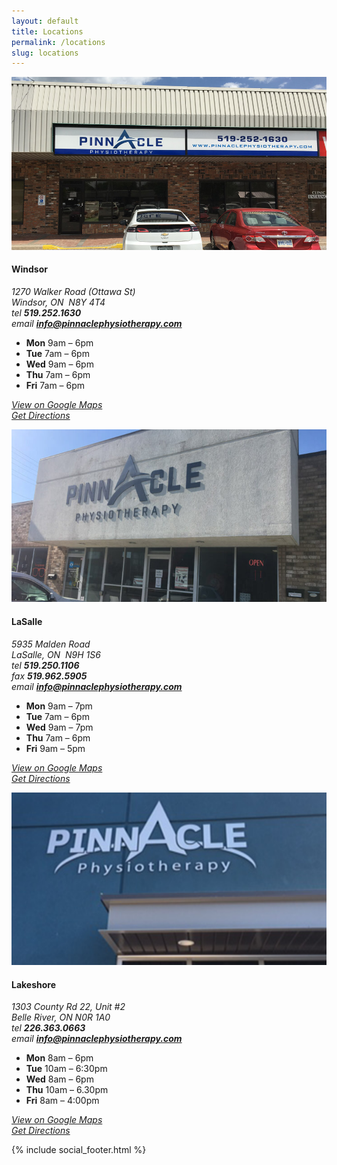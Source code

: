 ```yaml
---
layout: default
title: Locations
permalink: /locations
slug: locations
---
```


<main class="container">
  <div class="three-columns">
    <div class="third-column location-column">
      <div class="locations-img">
        <img src="/assets/img/uploads/walker-location.jpg" alt="Pinnacle Physiotherapy Windsor" />
      </div>
      <h4>Windsor</h4>
      <address>
        1270 Walker Road (Ottawa St)<br>
        Windsor, ON &nbsp;N8Y 4T4
      </address>
      <address>
        tel <strong>519.252.1630</strong><br />
        email <strong><a href="mailto:info@pinnaclephysiotherapy.com">info@pinnaclephysiotherapy.com</a></strong>
      </address>
      <ul class="hours-list">
        <li><strong>Mon</strong> 9am – 6pm</li>
        <li><strong>Tue</strong> 7am – 6pm</li>
        <li><strong>Wed</strong> 9am – 6pm</li>
        <li><strong>Thu</strong> 7am – 6pm</li>
        <li><strong>Fri</strong> 7am – 6pm</li>
      </ul>
      <p><a rel="noreferrer noopener" href="https://www.google.ca/maps/place/Pinnacle+Rehabilitation/@42.3145049,-83.0017509,15z/data=!4m2!3m1!1s0x0:0x77a459995f9a96ad?sa=X&amp;ved=0CHcQ_BIwCmoVChMItOyck8bAyAIVhLgeCh3qZAyM" target="_blank"><em>View on Google Maps</em></a><em><br></em><a rel="noreferrer noopener" href="https://www.google.ca/maps/dir//Pinnacle+Rehabilitation,+1270+Walker+Rd,+Windsor,+ON+N8Y+4T4/@42.3145049,-83.0017509,15z/data=!4m12!1m3!3m2!1s0x0:0x77a459995f9a96ad!2sPinnacle+Rehabilitation!4m7!1m0!1m5!1m1!1s0x883b2c999abc2f8b:0x77a459995f9a96ad!2m2!1d-83.0017509!2d42.3145049" target="_blank"><em>Get Directions</em></a></p>
    </div>
    <div class="third-column location-column">
      <div class="locations-img">
        <img src="/assets/img/uploads/lasalle-location-1-700x384.jpg" alt="Pinnacle Physiotherapy LaSalle" class="wp-image-91"/>
      </div>
      <h4>LaSalle</h4>
      <address>
        5935 Malden Road<br>
        LaSalle, ON &nbsp;N9H 1S6
      </address>
      <address>
        tel <strong>519.250.1106</strong><br />
        fax <strong>519.962.5905</strong><br />
        email <strong><a href="mailto:info@pinnaclephysiotherapy.com">info@pinnaclephysiotherapy.com</a></strong>
      </address>
      <ul class="hours-list">
        <li><strong>Mon</strong> 9am – 7pm</li>
        <li><strong>Tue</strong> 7am – 6pm</li>
        <li><strong>Wed</strong> 9am – 7pm</li>
        <li><strong>Thu</strong> 7am – 6pm</li>
        <li><strong>Fri</strong> 9am – 5pm</li>
      </ul>
      <p><a rel="noreferrer noopener" href="https://www.google.com/maps/place/5935+Malden+Rd,+Windsor,+ON+N9H+1S6/@42.2455588,-83.0637101,17z/data=!3m1!4b1!4m5!3m4!1s0x883b2e15b52056e5:0x3b764a49549b091e!8m2!3d42.2455548!4d-83.0615161" target="_blank"><em>View on Google Maps</em></a><em><br></em><a rel="noreferrer noopener" href="https://www.google.com/maps/place/5935+Malden+Rd,+Windsor,+ON+N9H+1S6/@42.2455588,-83.0637101,17z/data=!3m1!4b1!4m5!3m4!1s0x883b2e15b52056e5:0x3b764a49549b091e!8m2!3d42.2455548!4d-83.0615161" target="_blank"><em>Get Directions</em></a></p>
    </div>
    <div class="third-column location-column">
      <div class="locations-img">
        <img src="/assets/img/uploads/belle-river-location-700x384.png" alt="" class="wp-image-33"/>
      </div>
      <h4>Lakeshore</h4>
      <address>
        1303 County Rd 22, Unit #2<br>
        Belle River, ON N0R 1A0
      </address>
      <address>
        tel <strong>226.363.0663</strong><br />
        email <strong><a href="mailto:info@pinnaclephysiotherapy.com">info@pinnaclephysiotherapy.com</a></strong>
      </address>
      <ul class="hours-list">
        <li><strong>Mon</strong> 8am – 6pm</li>
        <li><strong>Tue</strong> 10am – 6:30pm</li>
        <li><strong>Wed</strong> 8am – 6pm</li>
        <li><strong>Thu</strong> 10am – 6.30pm</li>
        <li><strong>Fri</strong> 8am – 4:00pm</li>
      </ul>
      <p><a rel="noreferrer noopener" href="https://www.google.ca/maps/place/1303+Essex+County+Rd+22,+Belle+River,+ON+N0R+1A0/@42.2964733,-82.7529518,17z/data=!3m1!4b1!4m5!3m4!1s0x883ad2915cc4c221:0xfc1abb3959fdb7b7!8m2!3d42.2964694!4d-82.7507631?hl=en" target="_blank"><em>View on Google Maps</em></a><em><br></em><a rel="noreferrer noopener" href="https://www.google.ca/maps/dir//1303+Essex+County+Rd+22,+Belle+River,+ON+N0R+1A0/@42.2964694,-82.7529518,17z/data=!4m16!1m7!3m6!1s0x883ad2915cc4c221:0xfc1abb3959fdb7b7!2s1303+Essex+County+Rd+22,+Belle+River,+ON+N0R+1A0!3b1!8m2!3d42.2964694!4d-82.7507631!4m7!1m0!1m5!1m1!1s0x883ad2915cc4c221:0xfc1abb3959fdb7b7!2m2!1d-82.7507631!2d42.2964694?hl=en" target="_blank"><em>Get Directions</em></a></p>
    </div>
  </div>
</main>

{% include social_footer.html %}
